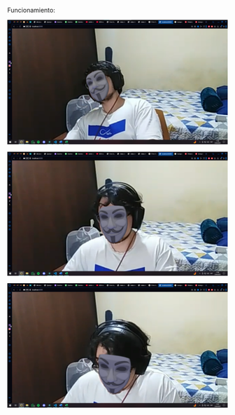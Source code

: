 Funcionamiento:

![1743659199382](images/readme/1743659199382.png)

![1743659215621](images/readme/1743659215621.png)

![1743659227905](images/readme/1743659227905.png)
